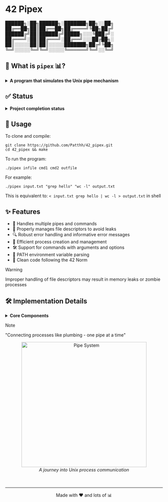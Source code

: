 # 42 Pipex

██████╗░██╗██████╗░███████╗██╗░░██╗ <br>
██╔══██╗██║██╔══██╗██╔════╝╚██╗██╔╝ <br>
██████╔╝██║██████╔╝█████╗░░░╚███╔╝░ <br>
██╔═══╝░██║██╔═══╝░██╔══╝░░░██╔██╗░ <br>
██║░░░░░██║██║░░░░░███████╗██╔╝╚██╗ <br>
╚═╝░░░░░╚═╝╚═╝░░░░░╚══════╝╚═╝░░╚═╝ <br>


## 📖 What is `pipex` 📊?
<details>
<summary><b>A program that simulates the Unix pipe mechanism</b></summary><br>
<p>&nbsp;&nbsp;&nbsp;&nbsp;&nbsp;&nbsp;&nbsp;&nbsp;Pipex is a project associated with the curriculum of École 42, a coding school known for its project-based learning approach.
The Pipex project uses the C programming language to recreate the behavior of the shell pipe operator `|` along with file redirections.
The goal of this project is to teach students about Unix processes, file descriptors, pipes, and inter-process communication while deepening their understanding of how shell commands are executed.
</p>
</details>

## ✅ Status
<details>
<summary><b>Project completion status</b></summary><br>
<p align="center">
Completed on : 2024-04-30 <br> 100/100</p>
</details>

## 🚀 Usage
To clone and compile:
```shell
git clone https://github.com/Patthh/42_pipex.git
cd 42_pipex && make
```

To run the program:
```shell
./pipex infile cmd1 cmd2 outfile
```

For example:
```shell
./pipex input.txt "grep hello" "wc -l" output.txt
```
This is equivalent to: `< input.txt grep hello | wc -l > output.txt` in shell

## ✨ Features
- 🔄 Handles multiple pipes and commands
- 📂 Properly manages file descriptors to avoid leaks
- 🔍 Robust error handling and informative error messages
- 🚀 Efficient process creation and management
- 🛠️ Support for commands with arguments and options
- 🔎 PATH environment variable parsing
- 📝 Clean code following the 42 Norm

> [!WARNING]
> Improper handling of file descriptors may result in memory leaks or zombie processes

## 🛠️ Implementation Details
<details>
<summary><b>Core Components</b></summary><br>
<p>The Pipex program consists of these main components:</p>

| Component | Description |
|---------|-------------|
| 📂 File Handling | Opening input/output files with proper permissions |
| 🔄 Pipe Creation | Creating pipes for inter-process communication |
| 🐣 Process Forking | Creating child processes with fork() |
| ⚙️ Command Execution | Parsing and executing commands with execve() |
| 🔍 Path Resolution | Finding the correct binary path for commands |
| 🧹 Resource Cleanup | Proper closing of file descriptors and memory management |

</details>

> [!NOTE]
> "Connecting processes like plumbing - one pipe at a time"

<div align="center">
  <img src="https://media.tenor.com/3grNO2sOwBgAAAAM/flood-pipe.gif" width="400" alt="Pipe System">
  <br>
  <i>A journey into Unix process communication</i><br><br><br>
</div>

---
<div align="center">
  <p>Made with ❤️ and lots of 📊</p>
</div>

